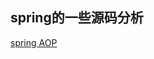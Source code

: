
## spring的一些源码分析

[spring AOP](https://github.com/Jack1c/Jack1c.github.io/blob/master/_posts/2018-08-31-SpringAOP.md)

